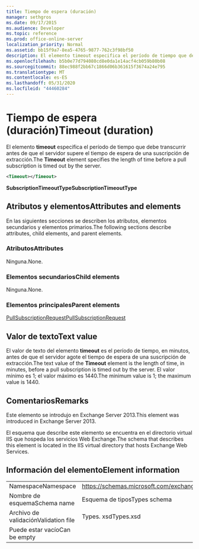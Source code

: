 ```yaml
---
title: Tiempo de espera (duración)
manager: sethgros
ms.date: 09/17/2015
ms.audience: Developer
ms.topic: reference
ms.prod: office-online-server
localization_priority: Normal
ms.assetid: bb15f9a7-8ea5-4765-9877-762c3f98bf50
description: El elemento timeout especifica el período de tiempo que debe transcurrir antes de que el servidor supere el tiempo de espera de una suscripción de extracción.
ms.openlocfilehash: b5b0e77d794080cd8e0da1e14acf4cb059b80b08
ms.sourcegitcommit: 88ec988f2bb67c1866d06b361615f3674a24e795
ms.translationtype: MT
ms.contentlocale: es-ES
ms.lasthandoff: 05/31/2020
ms.locfileid: "44460284"
---
```

# <a name="timeout-duration"></a><span data-ttu-id="5adbf-103">Tiempo de espera (duración)</span><span class="sxs-lookup"><span data-stu-id="5adbf-103">Timeout (duration)</span></span>

<span data-ttu-id="5adbf-104">El elemento **timeout** especifica el período de tiempo que debe transcurrir antes de que el servidor supere el tiempo de espera de una suscripción de extracción.</span><span class="sxs-lookup"><span data-stu-id="5adbf-104">The **Timeout** element specifies the length of time before a pull subscription is timed out by the server.</span></span> 
  
```XML
<Timeout></Timeout>
```

 <span data-ttu-id="5adbf-105">**SubscriptionTimeoutType**</span><span class="sxs-lookup"><span data-stu-id="5adbf-105">**SubscriptionTimeoutType**</span></span>
## <a name="attributes-and-elements"></a><span data-ttu-id="5adbf-106">Atributos y elementos</span><span class="sxs-lookup"><span data-stu-id="5adbf-106">Attributes and elements</span></span>

<span data-ttu-id="5adbf-107">En las siguientes secciones se describen los atributos, elementos secundarios y elementos primarios.</span><span class="sxs-lookup"><span data-stu-id="5adbf-107">The following sections describe attributes, child elements, and parent elements.</span></span>
  
### <a name="attributes"></a><span data-ttu-id="5adbf-108">Atributos</span><span class="sxs-lookup"><span data-stu-id="5adbf-108">Attributes</span></span>

<span data-ttu-id="5adbf-109">Ninguna.</span><span class="sxs-lookup"><span data-stu-id="5adbf-109">None.</span></span>
  
### <a name="child-elements"></a><span data-ttu-id="5adbf-110">Elementos secundarios</span><span class="sxs-lookup"><span data-stu-id="5adbf-110">Child elements</span></span>

<span data-ttu-id="5adbf-111">Ninguna.</span><span class="sxs-lookup"><span data-stu-id="5adbf-111">None.</span></span>
  
### <a name="parent-elements"></a><span data-ttu-id="5adbf-112">Elementos principales</span><span class="sxs-lookup"><span data-stu-id="5adbf-112">Parent elements</span></span>

[<span data-ttu-id="5adbf-113">PullSubscriptionRequest</span><span class="sxs-lookup"><span data-stu-id="5adbf-113">PullSubscriptionRequest</span></span>](pullsubscriptionrequest.md)
  
## <a name="text-value"></a><span data-ttu-id="5adbf-114">Valor de texto</span><span class="sxs-lookup"><span data-stu-id="5adbf-114">Text value</span></span>

<span data-ttu-id="5adbf-115">El valor de texto del elemento **timeout** es el período de tiempo, en minutos, antes de que el servidor agote el tiempo de espera de una suscripción de extracción.</span><span class="sxs-lookup"><span data-stu-id="5adbf-115">The text value of the **Timeout** element is the length of time, in minutes, before a pull subscription is timed out by the server.</span></span> <span data-ttu-id="5adbf-116">El valor mínimo es 1; el valor máximo es 1440.</span><span class="sxs-lookup"><span data-stu-id="5adbf-116">The minimum value is 1; the maximum value is 1440.</span></span> 
  
## <a name="remarks"></a><span data-ttu-id="5adbf-117">Comentarios</span><span class="sxs-lookup"><span data-stu-id="5adbf-117">Remarks</span></span>

<span data-ttu-id="5adbf-118">Este elemento se introdujo en Exchange Server 2013.</span><span class="sxs-lookup"><span data-stu-id="5adbf-118">This element was introduced in Exchange Server 2013.</span></span>
  
<span data-ttu-id="5adbf-119">El esquema que describe este elemento se encuentra en el directorio virtual IIS que hospeda los servicios Web Exchange.</span><span class="sxs-lookup"><span data-stu-id="5adbf-119">The schema that describes this element is located in the IIS virtual directory that hosts Exchange Web Services.</span></span>
  
## <a name="element-information"></a><span data-ttu-id="5adbf-120">Información del elemento</span><span class="sxs-lookup"><span data-stu-id="5adbf-120">Element information</span></span>

|||
|:-----|:-----|
|<span data-ttu-id="5adbf-121">Namespace</span><span class="sxs-lookup"><span data-stu-id="5adbf-121">Namespace</span></span>  <br/> |https://schemas.microsoft.com/exchange/services/2006/types  <br/> |
|<span data-ttu-id="5adbf-122">Nombre de esquema</span><span class="sxs-lookup"><span data-stu-id="5adbf-122">Schema name</span></span>  <br/> |<span data-ttu-id="5adbf-123">Esquema de tipos</span><span class="sxs-lookup"><span data-stu-id="5adbf-123">Types schema</span></span>  <br/> |
|<span data-ttu-id="5adbf-124">Archivo de validación</span><span class="sxs-lookup"><span data-stu-id="5adbf-124">Validation file</span></span>  <br/> |<span data-ttu-id="5adbf-125">Types. xsd</span><span class="sxs-lookup"><span data-stu-id="5adbf-125">Types.xsd</span></span>  <br/> |
|<span data-ttu-id="5adbf-126">Puede estar vacío</span><span class="sxs-lookup"><span data-stu-id="5adbf-126">Can be empty</span></span>  <br/> ||
   

